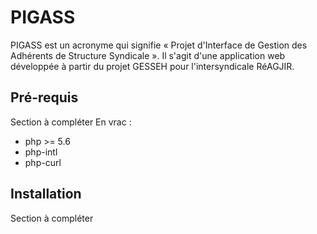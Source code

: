 PIGASS
======

PIGASS est un acronyme qui signifie « Projet d'Interface de Gestion des Adhérents de Structure Syndicale ». Il s'agit d'une application web développée à partir du projet GESSEH pour l'intersyndicale RéAGJIR.

Pré-requis
----------

Section à compléter
En vrac :
- php >= 5.6
- php-intl
- php-curl

Installation
------------

Section à compléter
